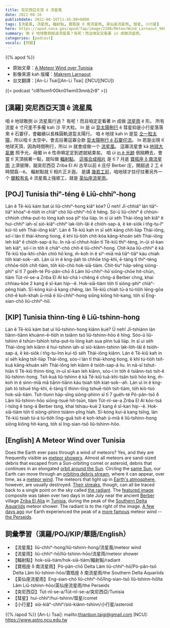 ```yaml
---
title: 突尼西亞天頂 ê 流星風
date: 2022-08-16
publishdate: 2022-08-16T11:45:00+0800
tags: [流星風, 流星雨, 輻射點, 寶瓶座 δ 南流星雨, 英仙座流星雨, 彗星, 小行星]
hero: https://apod.nasa.gov/apod/fap/image/2208/MeteorWind_Larnaout_960_annotated.jpg
summary: 咱 ê 地球敢捌經過流星風？有呢！而且咱定定看著 in 成做流星雨。
categories: [podcast]
vocals: [阿錕]
---
```


{{% apod %}}

- 原始文章：[A Meteor Wind over Tunisia](https://apod.nasa.gov/apod/ap220816.html)
- 影像來源 kah 版權：[Makrem Larnaout](https://www.facebook.com/TheRoyalAstronomicalSociety)
- 台文翻譯：[An-Li Tsai][An-Li Tsai] ([NCU][NCU])

{{< podcast "cl81tomfr00kn01wm03mnb2r8" >}}

## [漢羅] 突尼西亞天頂 ê 流星風
咱 ê 地球敢捌 ùi 流星風行過？
有呢！而且咱定定看著 in 成做 [流星雨][meteor showers] ê 形。
所有流星 ê 寸尺差不多攏 kah 沙 平大粒。
In 是 ùi [踅太陽咧行][orbit around the Sun] ê 彗星抑是小行星落落來 ê 石霎仔，會繼續以長株圓軌道踅太陽行。
咱 ê 地球 kah in 是踅 [仝一粒太陽][same Sun]，所以咱 tī 太空中，會去拄著這寡仝款 [踅太陽咧行 ê 石霎仔流][orbiting debris stream]。
In 若是出現 tī 地球天頂，因為時間咧行，所以 in 就會成做一个 [流星風][meteor wind t]。
這寡流星會 kā [地球大氣層][Earth's atmosphere] 照予光，毋閣 in ê 性命嘛定定到遮就結束矣。
咱 ùi [in ê 光跡][Their streaks t] 倒揣轉去，會當 tī 天頂揣著一點，就叫做 [輻射點][the radiant]。
[這張合成相片][featured image] 是 tī 7 月底 [寶瓶座 δ 南流星雨][Southern Delta Aquariids] 上濟彼陣，踮突尼西亞 Zriba El Al 古早以前 ê 庄仔 Berber 庄，開超過 2 工 ê 時間翕--ê。
輻射點就 tī 相片正爿遐。
是講 [幾若工前][A few days ago]，咱地球才拄仔拄著另外一个 [閣較有名][more famous] ê 流星風上強彼工，就是 [英仙座流星雨][the Perseids]。

## [POJ] Tunisia thiⁿ-téng ê Liû-chhiⁿ-hong
Lán ê Tē-kiû kám bat ùi liû-chhiⁿ-hong kiâⁿ kòe?
Ū neh! Jî-chhiáⁿ lán tiāⁿ-tiāⁿ khòaⁿ-ē-tio̍h in chiâⁿ chò liû-chhiⁿ-hō͘ ê hêng.
Só͘-ū liû-chhiⁿ ê chhùn-chhioh chha-put-to lóng kah soa pîⁿ tōa lia̍p.
In sī ùi se̍h Thài-iông leh kiâⁿ ê hui-chhiⁿ iah-sī sió-kiâⁿ-chhiⁿ lak-lo̍h-lâi ê chio̍h-sap-á, ē kè-sio̍k í tn̂g-tu-îⁿ kúi-tō se̍h Thài-iông kiâⁿ.
Lán ê Tē-kiû kah in sī se̍h kāng chi̍t-lia̍p Thài-iông, só͘-í lán tī thài-khong tiong, ē khì tú-tio̍h chit-kóa kāng-khoán se̍h Thài-iông leh kiâⁿ ê chio̍h-sap-á liu.
In nā-sī chhut-hiān tī Tē-kiû thiⁿ-téng, in-ūi sî-kan leh kiâⁿ, só͘-í in to̍h ē chiâⁿ-chò chi̍t-ê liû-chhiⁿ-hong.
Chit-kóa liû-chhiⁿ ē kā Tē-kiû tōa-khì-chân chiò hō͘ kng, m̄-koh in ê sìⁿ-miā mā tiāⁿ-tiāⁿ kàu chiah to̍h kiat-sok--ah.
Lán ùi in ê kng-jiah tò chhōe tńg-khì, ē-tàng tī thiⁿ-téng chhōe-tio̍h chi̍t-tiám, to̍h kiò-chò hok-siā-tiám.
Chit-tiuⁿ ha̍p-sêng siòng-phìⁿ sī tī 7 goe̍h-té Pó-pân-chō δ Lâm liû-chhiⁿ-hō͘ siōng-chōe hit-chūn, tiàm Tu̍t-nî-se-a Zriba El Al kó͘-chá í-chêng ê chng-á Berber chng, khai chhiau-kòe 2 kang ê sî-kan hip--ê.
Hok-siā-tiám to̍h tī siòng-phìⁿ chiàⁿ-pêng hiah.
Sī-kóng kúi-ā kang chêng, lán Tē-kiû chiah tú-á tú-tio̍h lēng-gōa chi̍t-ê koh-khah ū-miâ ê liû-chhiⁿ-hong siōng kiông hit-kang, to̍h sī Eng-sian-chō liû-chhiⁿ-hō͘.


## [KIP] Tunisia thinn-tíng ê Liû-tshinn-hong
Lán ê Tē-kiû kám bat uì liû-tshinn-hong kiânn kuè?
Ū neh! Jî-tshiánn lán tiānn-tiānn khuànn-ē-tio̍h in tsiânn tsò liû-tshinn-hōo ê hîng.
Sóo-ū liû-tshinn ê tshùn-tshioh tsha-put-to lóng kah sua pînn tuā lia̍p.
In sī uì se̍h Thài-iông leh kiânn ê hui-tshinn iah-sī sió-kiânn-tshinn lak-lo̍h-lâi ê tsio̍h-sap-á, ē kè-sio̍k í tn̂g-tu-înn kuí-tō se̍h Thài-iông kiânn.
Lán ê Tē-kiû kah in sī se̍h kāng tsi̍t-lia̍p Thài-iông, sóo-í lán tī thài-khong tiong, ē khì tú-tio̍h tsit-kuá kāng-khuán se̍h Thài-iông leh kiânn ê tsio̍h-sap-á liu.
In nā-sī tshut-hiān tī Tē-kiû thinn-tíng, in-uī sî-kan leh kiânn, sóo-í in to̍h ē tsiânn-tsò tsi̍t-ê liû-tshinn-hong.
Tsit-kuá liû-tshinn ē kā Tē-kiû tuā-khì-tsân tsiò hōo kng, m̄-koh in ê sìnn-miā mā tiānn-tiānn kàu tsiah to̍h kiat-sok--ah.
Lán uì in ê kng-jiah tò tshuē tńg-khì, ē-tàng tī thinn-tíng tshuē-tio̍h tsi̍t-tiám, to̍h kiò-tsò hok-siā-tiám.
Tsit-tiunn ha̍p-sîng siòng-phìnn sī tī 7 gue̍h-té Pó-pân-tsō δ Lâm liû-tshinn-hōo siōng-tsuē hit-tsūn, tiàm Tu̍t-nî-se-a Zriba El Al kóo-tsá í-tsîng ê tsng-á Berber tsng, khai tshiau-kuè 2 kang ê sî-kan hip--ê.
Hok-siā-tiám to̍h tī siòng-phìnn tsiànn-pîng hiah.
Sī-kóng kuí-ā kang tsîng, lán Tē-kiû tsiah tú-á tú-tio̍h līng-guā tsi̍t-ê koh-khah ū-miâ ê liû-tshinn-hong siōng kiông hit-kang, to̍h sī Ing-sian-tsō liû-tshinn-hōo.

## [English] A Meteor Wind over Tunisia

Does the Earth ever pass through a wind of meteors?
Yes, and they are frequently visible as [meteor showers][meteor showers].
Almost all meteors are sand-sized debris that escaped from a Sun-orbiting comet or asteroid, debris that continues in an elongated [orbit around the Sun][orbit around the Sun].
Circling the [same Sun][same Sun], our Earth can move through an [orbiting debris stream][orbiting debris stream], where it can appear, over time, as a [meteor wind][meteor wind e].
The meteors that light up in [Earth's atmosphere][Earth's atmosphere], however, are usually destroyed.
[Their streaks][Their streaks e], though, can all be traced back to a single point on the sky called [the radiant][the radiant].
The [featured image][featured image] composite was taken over two days in late July near the ancient [Berber][Berber] village [Zriba El Alia][Zriba El Alia] in [Tunisia][Tunisia], during the peak of the [Southern Delta Aquariids][Southern Delta Aquariids] meteor shower.
The radiant is to the right of the image.
[A few days ago][A few days ago] our Earth experienced the peak of a [more famous][more famous] meteor wind -- [the Perseids][the Perseids].

## 詞彙學習（漢羅/POJ/KIP/華語/English）
- 【流星風】liû-chhiⁿ-hong/liû-tshinn-hong/流星風/meteor wind
- 【流星雨】liû-chhiⁿ-hō͘/liû-tshinn-hōo/流星雨/meteor shower
- 【輻射點】hok-siā-tiám/hok-siā-tiám/輻射點/radiant
- 【寶瓶座 δ 南流星雨】Pó-pân-chō Delta Lâm liû-chhiⁿ-hō͘/Pó-pân-tsō Delta Lâm liû-tshinn-hōo/寶瓶座 δ 南流星雨/the Southern Delta Aquariids
- 【英仙座流星雨】Eng-sian-chō liû-chhiⁿ-hō͘/Ing-sian-tsō liû-tshinn-hō͘lta Lâm Liû-tshinn-hōo/英仙座流星雨/the Perseids
- 【突尼西亞】Tu̍t-nî-se-a/Tu̍t-nî-se-a/突尼西亞/Tunisia
- 【彗星】hui-chhiⁿ/hui-tshinn/彗星/comet
- 【小行星】sió-kiâⁿ-chhiⁿ/sió-kiânn-tshinn/小行星/asteroid


{{% /apod %}}
[An-Li Tsai]: mailto:thianbun.taigi@gmail.com
[NCU]: https://www.astro.ncu.edu.tw

[copyright]: https://apod.nasa.gov/apod/fap/lib/about_apod.html#srapply

[meteor showers]:https://spaceplace.nasa.gov/meteor-shower/en/
[orbit around the Sun]:https://apod.nasa.gov/apod/ap180808.html
[same Sun]:https://apod.nasa.gov/apod/ap200802.html
[orbiting debris stream]:https://www.meteorshowers.org/
[meteor wind e]:https://apod.nasa.gov/apod/ap210815.html
[meteor wind t]:https://apod.tw/daily/20210815/
[Earth's atmosphere]:https://climate.nasa.gov/news/2919/earths-atmosphere-a-multi-layered-cake/
[Their streaks e]:https://apod.nasa.gov/apod/ap211116.html
[Their streaks t]:https://apod.tw/daily/20211116/
[the radiant]:https://en.wikipedia.org/wiki/Radiant_(meteor_shower)
[featured image]:https://www.facebook.com/photo?fbid=482196980575868&set=a.459623809499852
[Berber]:https://en.wikipedia.org/wiki/Berbers
[Zriba El Alia]:https://youtu.be/vhOTGyA3Bbk
[Tunisia]:https://en.wikipedia.org/wiki/Tunisia
[Southern Delta Aquariids]:https://en.wikipedia.org/wiki/Southern_Delta_Aquariids
[A few days ago]:https://youtu.be/KdNHpX-u9w0?t=116
[more famous]:https://i.pinimg.com/236x/e9/1d/9c/e91d9c4bd7c0ae81975ac7d7b9695742.jpg
[the Perseids]:https://solarsystem.nasa.gov/asteroids-comets-and-meteors/meteors-and-meteorites/perseids/in-depth/

